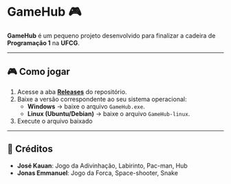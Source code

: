 # GameHub 🎮

**GameHub** é um pequeno projeto desenvolvido para finalizar a cadeira de **Programação 1** na **UFCG**.  

---

## 🎮 Como jogar

1. Acesse a aba **[Releases](../../releases)** do repositório.  
2. Baixe a versão correspondente ao seu sistema operacional:  
   - **Windows** → baixe o arquivo `GameHub.exe`.  
   - **Linux (Ubuntu/Debian)** → baixe o arquivo `GameHub-linux`.  
3. Execute o arquivo baixado
   
---

## 📝 Créditos
- **José Kauan**: Jogo da Adivinhação, Labirinto, Pac-man, Hub  
- **Jonas Emmanuel**: Jogo da Forca, Space-shooter, Snake
